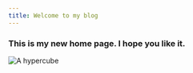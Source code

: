 ```yaml
---
title: Welcome to my blog
---
```

### This is my new home page. I hope you like it.
![A hypercube](https://upload.wikimedia.org/wikipedia/commons/d/d7/8-cell.gif)
